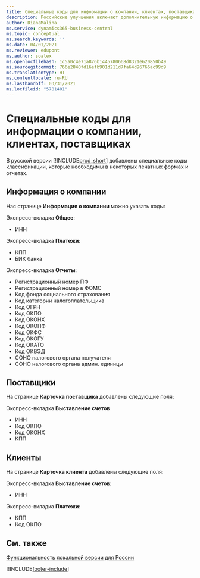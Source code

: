 ```yaml
---
title: Специальные коды для информации о компании, клиентах, поставщиках (RU)
description: Российские улучшения включают дополнительную информацию о вашей компании, каждом клиенте и поставщике.
author: DianaMalina
ms.service: dynamics365-business-central
ms.topic: conceptual
ms.search.keywords: ''
ms.date: 04/01/2021
ms.reviewer: edupont
ms.author: soalex
ms.openlocfilehash: 1c5a0c4e71a876b1445780668d8321e620850b49
ms.sourcegitcommit: 766e2840fd16efb901d211d7fa64d96766ac99d9
ms.translationtype: HT
ms.contentlocale: ru-RU
ms.lasthandoff: 03/31/2021
ms.locfileid: "5781401"
---
```

# <a name="special-codes-for-company-information-customers-and-vendors"></a>Специальные коды для информации о компании, клиентах, поставщиках

В русской версии [!INCLUDE[prod_short](../../includes/prod_short.md)] добавлены специальные коды классификации, которые необходимы в некоторых печатных формах и отчетах.

## <a name="company-information"></a>Информация о компании

Нас странице **Информация о компании** можно указать коды:

Экспресс-вкладка **Общее**:

- ИНН

Экспресс-вкладка **Платежи**:

- КПП
- БИК банка

Экспресс-вкладка **Отчеты**:

- Регистрационный номер ПФ
- Регистрационный номер в ФОМС
- Код фонда социального страхования
- Код категории налогоплательщика
- Код ОГРН
- Код ОКПО
- Код ОКОНХ
- Код ОКОПФ
- Код ОКФС
- Код ОКОГУ
- Код ОКАТО
- Код ОКВЭД
- СОНО налогового органа получателя
- СОНО налогового органа админ. единицы

## <a name="vendors"></a>Поставщики

На странице **Карточка поставщика** добавлены следующие поля:

Экспресс-вкладка **Выставление счетов**

- ИНН
- Код ОКПО
- Код ОКОНХ
- КПП

## <a name="customers"></a>Клиенты

На странице **Карточка клиента** добавлены следующие поля:

Экспресс-вкладка **Выставление счетов**:

- ИНН

Экспресс-вкладка **Платежи**:

- КПП
- Код ОКПО

## <a name="see-also"></a>См. также

[Функциональность локальной версии для России](russia-local-functionality.md)  


[!INCLUDE[footer-include](../../includes/footer-banner.md)]